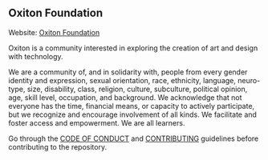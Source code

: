 ## Oxiton Foundation

Website: [Oxiton Foundation](https://websimpl.in/auth)

Oxiton is a community interested in exploring the creation of art and design with technology.

We are a community of, and in solidarity with, people from every gender identity and expression, sexual orientation, race, ethnicity, language, neuro-type, size, disability, class, religion, culture, subculture, political opinion, age, skill level, occupation, and background. We acknowledge that not everyone has the time, financial means, or capacity to actively participate, but we recognize and encourage involvement of all kinds. We facilitate and foster access and empowerment. We are all learners.

Go through the [CODE OF CONDUCT](https://github.com/oxiton-foundation/.github/blob/main/CODE_OF_CONDUCT.md) and [CONTRIBUTING](https://github.com/oxiton-foundation/.github/blob/main/Contributing.md) guidelines before contributing to the repository.
